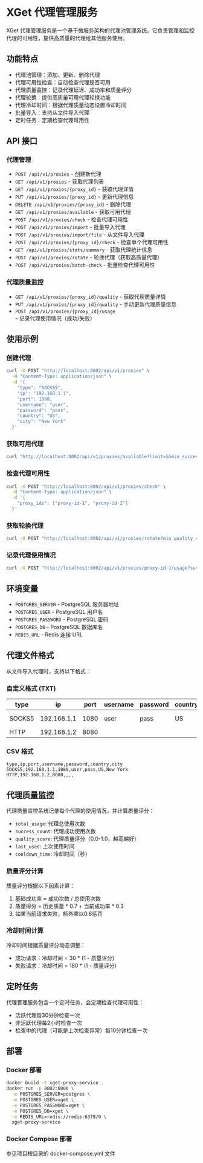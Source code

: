 # XGet 代理管理服务

XGet 代理管理服务是一个基于微服务架构的代理池管理系统。它负责管理和监控代理的可用性，提供高质量的代理给其他服务使用。

## 功能特点

- 代理池管理：添加、更新、删除代理
- 代理可用性检查：自动检查代理是否可用
- 代理质量监控：记录代理延迟、成功率和质量评分
- 代理轮换：提供高质量可用代理轮换功能
- 代理冷却时间：根据代理质量动态设置冷却时间
- 批量导入：支持从文件导入代理
- 定时任务：定期检查代理可用性

## API 接口

### 代理管理

- `POST /api/v1/proxies` - 创建新代理
- `GET /api/v1/proxies` - 获取代理列表
- `GET /api/v1/proxies/{proxy_id}` - 获取代理详情
- `PUT /api/v1/proxies/{proxy_id}` - 更新代理信息
- `DELETE /api/v1/proxies/{proxy_id}` - 删除代理
- `GET /api/v1/proxies/available` - 获取可用代理
- `POST /api/v1/proxies/check` - 检查代理可用性
- `POST /api/v1/proxies/import` - 批量导入代理
- `POST /api/v1/proxies/import/file` - 从文件导入代理
- `POST /api/v1/proxies/{proxy_id}/check` - 检查单个代理可用性
- `GET /api/v1/proxies/stats/summary` - 获取代理统计信息
- `POST /api/v1/proxies/rotate` - 轮换代理（获取高质量代理）
- `POST /api/v1/proxies/batch-check` - 批量检查代理可用性

### 代理质量监控

- `GET /api/v1/proxies/{proxy_id}/quality` - 获取代理质量详情
- `PUT /api/v1/proxies/{proxy_id}/quality` - 手动更新代理质量信息
- `POST /api/v1/proxies/{proxy_id}/usage` - 记录代理使用情况（成功/失败）

## 使用示例

### 创建代理

```bash
curl -X POST "http://localhost:8002/api/v1/proxies" \
  -H "Content-Type: application/json" \
  -d '{
    "type": "SOCKS5",
    "ip": "192.168.1.1",
    "port": 1080,
    "username": "user",
    "password": "pass",
    "country": "US",
    "city": "New York"
  }'
```

### 获取可用代理

```bash
curl "http://localhost:8002/api/v1/proxies/available?limit=5&min_success_rate=0.8&min_quality_score=0.7"
```

### 检查代理可用性

```bash
curl -X POST "http://localhost:8002/api/v1/proxies/check" \
  -H "Content-Type: application/json" \
  -d '{
    "proxy_ids": ["proxy-id-1", "proxy-id-2"]
  }'
```

### 获取轮换代理

```bash
curl -X POST "http://localhost:8002/api/v1/proxies/rotate?min_quality_score=0.6"
```

### 记录代理使用情况

```bash
curl -X POST "http://localhost:8002/api/v1/proxies/proxy-id-1/usage?success=true"
```

## 环境变量

- `POSTGRES_SERVER` - PostgreSQL 服务器地址
- `POSTGRES_USER` - PostgreSQL 用户名
- `POSTGRES_PASSWORD` - PostgreSQL 密码
- `POSTGRES_DB` - PostgreSQL 数据库名
- `REDIS_URL` - Redis 连接 URL

## 代理文件格式

从文件导入代理时，支持以下格式：

### 自定义格式 (TXT)

|type|ip|port|username|password|country|city|
| ---- | ---- | ---- | ---- | ---- | ---- | ---- |
|SOCKS5|192.168.1.1|1080|user|pass|US|New York|
|HTTP|192.168.1.2|8080|||||



### CSV 格式

```csv
type,ip,port,username,password,country,city
SOCKS5,192.168.1.1,1080,user,pass,US,New York
HTTP,192.168.1.2,8080,,,, 
```

## 代理质量监控

代理质量监控系统记录每个代理的使用情况，并计算质量评分：

- `total_usage`: 代理总使用次数
- `success_count`: 代理成功使用次数
- `quality_score`: 代理质量评分（0.0-1.0，越高越好）
- `last_used`: 上次使用时间
- `cooldown_time`: 冷却时间（秒）

### 质量评分计算

质量评分根据以下因素计算：

1. 基础成功率 = 成功次数 / 总使用次数
2. 质量得分 = 历史质量 * 0.7 + 当前成功率 * 0.3
3. 如果当前请求失败，额外乘以0.8惩罚

### 冷却时间计算

冷却时间根据质量评分动态调整：

- 成功请求：冷却时间 = 30 * (1 - 质量评分)
- 失败请求：冷却时间 = 180 * (1 - 质量评分)

## 定时任务

代理管理服务包含一个定时任务，会定期检查代理可用性：

- 活跃代理每30分钟检查一次
- 非活跃代理每2小时检查一次
- 检查中的代理（可能是上次检查异常）每10分钟检查一次

## 部署

### Docker 部署

```bash
docker build -t xget-proxy-service .
docker run -p 8002:8000 \
  -e POSTGRES_SERVER=postgres \
  -e POSTGRES_USER=xget \
  -e POSTGRES_PASSWORD=xget \
  -e POSTGRES_DB=xget \
  -e REDIS_URL=redis://redis:6379/0 \
  xget-proxy-service
```

### Docker Compose 部署

参见项目根目录的 docker-compose.yml 文件